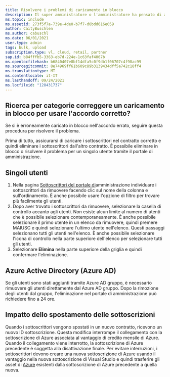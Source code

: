 ```yaml
---
title: Risolvere i problemi di caricamento in blocco
description: Il super amministratore o l'amministratore ha pensato di assegnare gli utenti al nuovo contratto, ma ha aggiunto gli utenti al contratto errato.
ms.topic: include
ms.assetid: 273f5f7a-739e-4de0-b7f7-d0bdd616e059
author: CaityBuschlen
ms.author: cabuschl
ms.date: 06/01/2021
user.type: admin
tags: bulk, upload
subscription.type: vl, cloud, retail, partner
sap.id: b84fffb5-3363-eb7d-224e-1c63faf4067b
ms.openlocfilehash: b6840407e8bf14dfa5c0f9db1f06707c4f98ac99
ms.sourcegitcommit: 8e74969ff61b609c89b3139434dff5a742c18ff4
ms.translationtype: MT
ms.contentlocale: it-IT
ms.lasthandoff: 09/24/2021
ms.locfileid: "128431737"
---
```

## <a name="how-do-i-fix-a-bulk-upload-to-use-the-correct-agreement"></a>Ricerca per categorie correggere un caricamento in blocco per usare l'accordo corretto?

Se si è erroneamente caricato in blocco nell'accordo errato, seguire questa procedura per risolvere il problema.

Prima di tutto, assicurarsi di caricare i sottoscrittori nel contratto corretto e quindi eliminare i sottoscrittori dall'altro contratto. È possibile eliminare in blocco o risolvere il problema per un singolo utente tramite il portale di amministrazione.

## <a name="individual-users"></a>Singoli utenti

1. Nella pagina [Sottoscrittori del portale di](https://manage.visualstudio.com/subscribers)amministrazione individuare i sottoscrittori da rimuovere facendo clic sul nome della colonna e sull'ordinamento. È anche possibile usare l'opzione di filtro per trovare più facilmente gli utenti.
2. Dopo aver trovato i sottoscrittori da rimuovere, selezionare la casella di controllo accanto agli utenti. Non esiste alcun limite al numero di utenti che è possibile selezionare contemporaneamente. È anche possibile selezionare il primo utente in un elenco da rimuovere, quindi premere MAIUSC e quindi selezionare l'ultimo utente nell'elenco. Questi passaggi selezionano tutti gli utenti nell'elenco. È anche possibile selezionare l'icona di controllo nella parte superiore dell'elenco per selezionare tutti gli utenti. 
3. Selezionare **Elimina** nella parte superiore della griglia e quindi confermare l'eliminazione.

## <a name="azure-active-directory-azure-ad-group"></a>Azure Active Directory (Azure AD)

Se gli utenti sono stati aggiunti tramite Azure AD gruppo, è necessario rimuovere gli utenti direttamente dal Azure AD gruppo. Dopo la rimozione degli utenti dal gruppo, l'eliminazione nel portale di amministrazione può richiedere fino a 24 ore. 

## <a name="impact-of-moving-subscriptions"></a>Impatto dello spostamento delle sottoscrizioni

Quando i sottoscrittori vengono spostati in un nuovo contratto, ricevono un nuovo ID sottoscrizione. Questa modifica interrompe il collegamento con la sottoscrizione di Azure associata al vantaggio di credito mensile di Azure. Quando il collegamento viene interrotto, la sottoscrizione di Azure precedente è soggetta alla disattivazione finale. Per evitare interruzioni, i sottoscrittori devono creare una nuova sottoscrizione di Azure usando il vantaggio nella nuova sottoscrizione di Visual Studio e quindi trasferire gli asset di [Azure](https://docs.microsoft.com/azure/azure-resource-manager/management/move-resource-group-and-subscription) esistenti dalla sottoscrizione di Azure precedente a quella nuova.